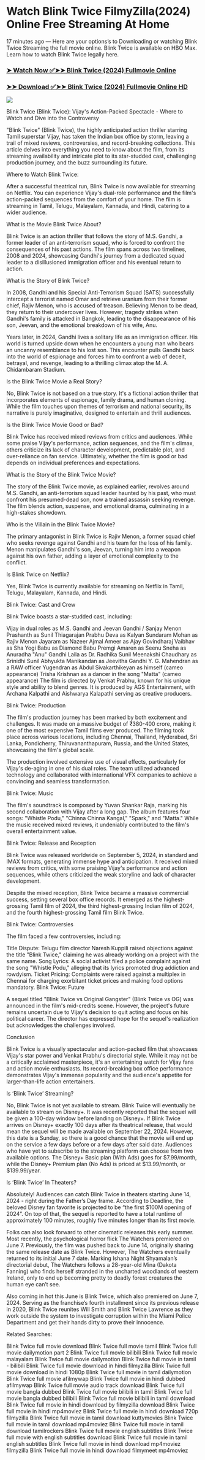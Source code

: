 # Watch Blink Twice FilmyZilla(2024) Online Free Streaming At Home

17 minutes ago — Here are your options’s to Downloading or watching Blink Twice Streaming the full movie online. Blink Twice is available on HBO Max. Learn how to watch Blink Twice legally here.


### [➤ Watch Now ✅➤➤ Blink Twice (2024) Fullmovie Online](https://cutt.ly/ReQnEdut)

### [➤➤ Download ✅➤➤ Blink Twice (2024) Fullmovie Online HD](https://cutt.ly/ReQnEdut)

<p dir="auto"><a href="https://cutt.ly/ReQnEdut" title="PLAY NOW" rel="nofollow"><img src="https://i.imgur.com/jhNGoEt.gif" style="max-width: 100%;"></a></p>

Blink Twice (Blink Twice): Vijay's Action-Packed Spectacle - Where to Watch and Dive into the Controversy

"Blink Twice" (Blink Twice), the highly anticipated action thriller starring Tamil superstar Vijay, has taken the Indian box office by storm, leaving a trail of mixed reviews, controversies, and record-breaking collections. This article delves into everything you need to know about the film, from its streaming availability and intricate plot to its star-studded cast, challenging production journey, and the buzz surrounding its future.

Where to Watch Blink Twice:

After a successful theatrical run, Blink Twice is now available for streaming on Netflix. You can experience Vijay's dual-role performance and the film's action-packed sequences from the comfort of your home. The film is streaming in Tamil, Telugu, Malayalam, Kannada, and Hindi, catering to a wider audience.

What is the Movie Blink Twice About?

Blink Twice is an action thriller that follows the story of M.S. Gandhi, a former leader of an anti-terrorism squad, who is forced to confront the consequences of his past actions. The film spans across two timelines, 2008 and 2024, showcasing Gandhi's journey from a dedicated squad leader to a disillusioned immigration officer and his eventual return to action.

What is the Story of Blink Twice?

In 2008, Gandhi and his Special Anti-Terrorism Squad (SATS) successfully intercept a terrorist named Omar and retrieve uranium from their former chief, Rajiv Menon, who is accused of treason. Believing Menon to be dead, they return to their undercover lives. However, tragedy strikes when Gandhi's family is attacked in Bangkok, leading to the disappearance of his son, Jeevan, and the emotional breakdown of his wife, Anu.

Years later, in 2024, Gandhi lives a solitary life as an immigration officer. His world is turned upside down when he encounters a young man who bears an uncanny resemblance to his lost son. This encounter pulls Gandhi back into the world of espionage and forces him to confront a web of deceit, betrayal, and revenge, leading to a thrilling climax atop the M. A. Chidambaram Stadium.

Is the Blink Twice Movie a Real Story?

No, Blink Twice is not based on a true story. It's a fictional action thriller that incorporates elements of espionage, family drama, and human cloning. While the film touches upon themes of terrorism and national security, its narrative is purely imaginative, designed to entertain and thrill audiences.

Is the Blink Twice Movie Good or Bad?

Blink Twice has received mixed reviews from critics and audiences. While some praise Vijay's performance, action sequences, and the film's climax, others criticize its lack of character development, predictable plot, and over-reliance on fan service. Ultimately, whether the film is good or bad depends on individual preferences and expectations.

What is the Story of the Blink Twice Movie?

The story of the Blink Twice movie, as explained earlier, revolves around M.S. Gandhi, an anti-terrorism squad leader haunted by his past, who must confront his presumed-dead son, now a trained assassin seeking revenge. The film blends action, suspense, and emotional drama, culminating in a high-stakes showdown.

Who is the Villain in the Blink Twice Movie?

The primary antagonist in Blink Twice is Rajiv Menon, a former squad chief who seeks revenge against Gandhi and his team for the loss of his family. Menon manipulates Gandhi's son, Jeevan, turning him into a weapon against his own father, adding a layer of emotional complexity to the conflict.

Is Blink Twice on Netflix?

Yes, Blink Twice is currently available for streaming on Netflix in Tamil, Telugu, Malayalam, Kannada, and Hindi.

Blink Twice: Cast and Crew

Blink Twice boasts a star-studded cast, including:

Vijay in dual roles as M.S. Gandhi and Jeevan Gandhi / Sanjay Menon
Prashanth as Sunil Thiagarajan
Prabhu Deva as Kalyan Sundaram
Mohan as Rajiv Menon
Jayaram as Nazeer
Ajmal Ameer as Ajay Govindharaj
Vaibhav as Sha
Yogi Babu as Diamond Babu
Premgi Amaren as Seenu
Sneha as Anuradha "Anu" Gandhi
Laila as Dr. Radhika Sunil
Meenakshi Chaudhary as Srinidhi Sunil
Abhyukta Manikandan as Jeevitha Gandhi
Y. G. Mahendran as a RAW officer
Yugendran as Abdul
Sivakarthikeyan as himself (cameo appearance)
Trisha Krishnan as a dancer in the song "Matta" (cameo appearance)
The film is directed by Venkat Prabhu, known for his unique style and ability to blend genres. It is produced by AGS Entertainment, with Archana Kalpathi and Aishwarya Kalapathi serving as creative producers.

Blink Twice: Production

The film's production journey has been marked by both excitement and challenges. It was made on a massive budget of ₹380-400 crore, making it one of the most expensive Tamil films ever produced. The filming took place across various locations, including Chennai, Thailand, Hyderabad, Sri Lanka, Pondicherry, Thiruvananthapuram, Russia, and the United States, showcasing the film's global scale.

The production involved extensive use of visual effects, particularly for Vijay's de-aging in one of his dual roles. The team utilized advanced technology and collaborated with international VFX companies to achieve a convincing and seamless transformation.

Blink Twice: Music

The film's soundtrack is composed by Yuvan Shankar Raja, marking his second collaboration with Vijay after a long gap. The album features four songs: "Whistle Podu," "Chinna Chinna Kangal," "Spark," and "Matta." While the music received mixed reviews, it undeniably contributed to the film's overall entertainment value.

Blink Twice: Release and Reception

Blink Twice was released worldwide on September 5, 2024, in standard and IMAX formats, generating immense hype and anticipation. It received mixed reviews from critics, with some praising Vijay's performance and action sequences, while others criticized the weak storyline and lack of character development.

Despite the mixed reception, Blink Twice became a massive commercial success, setting several box office records. It emerged as the highest-grossing Tamil film of 2024, the third highest-grossing Indian film of 2024, and the fourth highest-grossing Tamil film Blink Twice.

Blink Twice: Controversies

The film faced a few controversies, including:

Title Dispute: Telugu film director Naresh Kuppili raised objections against the title "Blink Twice," claiming he was already working on a project with the same name.
Song Lyrics: A social activist filed a police complaint against the song "Whistle Podu," alleging that its lyrics promoted drug addiction and rowdyism.
Ticket Pricing: Complaints were raised against a multiplex in Chennai for charging exorbitant ticket prices and making food options mandatory.
Blink Twice: Future

A sequel titled "Blink Twice vs Original Gangster" (Blink Twice vs OG) was announced in the film's mid-credits scene. However, the project's future remains uncertain due to Vijay's decision to quit acting and focus on his political career. The director has expressed hope for the sequel's realization but acknowledges the challenges involved.

Conclusion

Blink Twice is a visually spectacular and action-packed film that showcases Vijay's star power and Venkat Prabhu's directorial style. While it may not be a critically acclaimed masterpiece, it's an entertaining watch for Vijay fans and action movie enthusiasts. Its record-breaking box office performance demonstrates Vijay's immense popularity and the audience's appetite for larger-than-life action entertainers.



Is ‘Blink Twice’ Streaming?

No, Blink Twice is not yet available to stream. Blink Twice will eventually be available to stream on Disney+. It was recently reported that the sequel will be given a 100-day window before landing on Disney+. If Blink Twice arrives on Disney+ exactly 100 days after its theatrical release, that would mean the sequel will be made available on September 22, 2024. However, this date is a Sunday, so there is a good chance that the movie will end up on the service a few days before or a few days after said date. Audiences who have yet to subscribe to the streaming platform can choose from two available options. The Disney+ Basic plan (With Ads) goes for $7.99/month, while the Disney+ Premium plan (No Ads) is priced at $13.99/month, or $139.99/year.

Is ‘Blink Twice’ In Theaters?

Absolutely! Audiences can catch Blink Twice in theaters starting June 14, 2024 - right during the Father’s Day frame. According to Deadline, the beloved Disney fan favorite is projected to be “the first $100M opening of 2024”. On top of that, the sequel is reported to have a total runtime of approximately 100 minutes, roughly five minutes longer than its first movie.

Folks can also look forward to other cinematic releases this early summer. Most recently, the psychological horror flick The Watchers premiered on June 7. Previously, the film was pushed back to June 14, originally sharing the same release date as Blink Twice. However, The Watchers eventually returned to its initial June 7 date. Marking Ishana Night Shyamalan’s directorial debut, The Watchers follows a 28-year-old Mina (Dakota Fanning) who finds herself stranded in the uncharted woodlands of western Ireland, only to end up becoming pretty to deadly forest creatures the human eye can’t see.

Also coming in hot this June is Blink Twice, which also premiered on June 7, 2024. Serving as the franchise’s fourth installment since its previous release in 2020, Blink Twice reunites Will Smith and Blink Twice Lawrence as they work outside the system to investigate corruption within the Miami Police Department and get their hands dirty to prove their innocence.


Related Searches:

Blink Twice full movie download
Blink Twice full movie tamil
Blink Twice full movie dailymotion part 2
Blink Twice full movie bilibili
Blink Twice full movie malayalam
Blink Twice full movie dailymotion
Blink Twice full movie in tamil - bilibili
Blink Twice full movie download in hindi filmyzilla
Blink Twice full movie download in hindi 1080p
Blink Twice full movie in tamil dailymotion
Blink Twice full movie afilmywap
Blink Twice full movie in hindi dubbed afilmywap
Blink Twice full movie audio track download
Blink Twice full movie bangla dubbed
Blink Twice full movie bilibili in tamil
Blink Twice full movie bangla dubbed bilibili
Blink Twice full movie bilibili in tamil download
Blink Twice full movie in hindi download by filmyzilla
download Blink Twice full movie in hindi mp4moviez
Blink Twice full movie in hindi download 720p filmyzilla
Blink Twice full movie in tamil download kuttymovies
Blink Twice full movie in tamil download mp4moviez
Blink Twice full movie in tamil download tamilrockers
Blink Twice full movie english subtitles
Blink Twice full movie with english subtitles download
Blink Twice full movie in tamil english subtitles
Blink Twice full movie in hindi download mp4moviez filmyzilla
Blink Twice full movie in hindi download filmymeet mp4moviez
